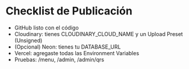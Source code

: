 # Checklist de Publicación
- GitHub listo con el código
- Cloudinary: tienes CLOUDINARY_CLOUD_NAME y un Upload Preset (Unsigned)
- (Opcional) Neon: tienes tu DATABASE_URL
- Vercel: agregaste todas las Environment Variables
- Pruebas: /menu, /admin, /admin/qrs
